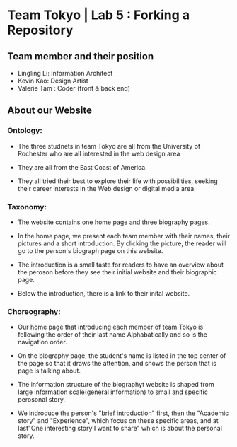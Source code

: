 # Team Tokyo | Lab 5 : Forking a Repository

## Team member and their position
* Lingling Li: Information Architect
* Kevin Kao: Design Artist
* Valerie Tam : Coder (front & back end)

## About our Website

### Ontology:
* The three studnets in team Tokyo are all from the University of Rochester who are all interested in the web design area

* They are all from the East Coast of America. 

* They all tried their best to explore their life with possibilities, seeking their career interests in the Web design or digital media area.

### Taxonomy:
* The website contains one home page and three biography pages.

* In the home page, we present each team member with their names, their pictures and a short introduction. By clicking the picture, the reader will go to the person's biograph page on this website.

* The introduction is a small taste for readers to have an overview about the peroson before they see their initial website and their biographic page.

* Below the introduction, there is a link to their inital website.

### Choreography: 

* Our home page that introducing each member of team Tokyo is following the order of their last name Alphabatically and so is the navigation order.

* On the biography page, the student's name is listed in the top center of the page so that it draws the attention, and shows the person that is page is talking about. 

* The information structure of the biographyt website is shaped from large information scale(general information) to small and specific perosonal story. 

* We indroduce the person's "brief introduction" first, then the "Academic story" and "Experience", which focus on these specific areas, and at last"One interesting story I want to share" which is about the personal story.


